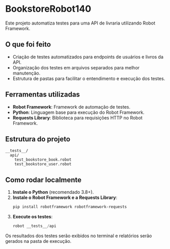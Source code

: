 # BookstoreRobot140

Este projeto automatiza testes para uma API de livraria utilizando Robot Framework.

## O que foi feito
- Criação de testes automatizados para endpoints de usuários e livros da API.
- Organização dos testes em arquivos separados para melhor manutenção.
- Estrutura de pastas para facilitar o entendimento e execução dos testes.

## Ferramentas utilizadas
- **Robot Framework**: Framework de automação de testes.
- **Python**: Linguagem base para execução do Robot Framework.
- **Requests Library**: Biblioteca para requisições HTTP no Robot Framework.

## Estrutura do projeto
```
__tests__/
  api/
    test_bookstore_book.robot
    test_bookstore_user.robot
```

## Como rodar localmente

1. **Instale o Python** (recomendado 3.8+).
2. **Instale o Robot Framework e a Requests Library**:
   ```powershell
   pip install robotframework robotframework-requests
   ```
3. **Execute os testes**:
   ```powershell
   robot __tests__/api
   ```

Os resultados dos testes serão exibidos no terminal e relatórios serão gerados na pasta de execução.